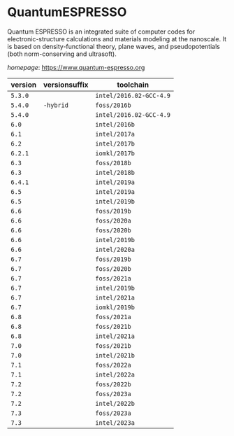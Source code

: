 # QuantumESPRESSO

Quantum ESPRESSO  is an integrated suite of computer codes  for electronic-structure calculations and materials modeling at the nanoscale.  It is based on density-functional theory, plane waves, and pseudopotentials   (both norm-conserving and ultrasoft).

*homepage*: <https://www.quantum-espresso.org>

version | versionsuffix | toolchain
--------|---------------|----------
``5.3.0`` |  | ``intel/2016.02-GCC-4.9``
``5.4.0`` | ``-hybrid`` | ``foss/2016b``
``5.4.0`` |  | ``intel/2016.02-GCC-4.9``
``6.0`` |  | ``intel/2016b``
``6.1`` |  | ``intel/2017a``
``6.2`` |  | ``intel/2017b``
``6.2.1`` |  | ``iomkl/2017b``
``6.3`` |  | ``foss/2018b``
``6.3`` |  | ``intel/2018b``
``6.4.1`` |  | ``intel/2019a``
``6.5`` |  | ``intel/2019a``
``6.5`` |  | ``intel/2019b``
``6.6`` |  | ``foss/2019b``
``6.6`` |  | ``foss/2020a``
``6.6`` |  | ``foss/2020b``
``6.6`` |  | ``intel/2019b``
``6.6`` |  | ``intel/2020a``
``6.7`` |  | ``foss/2019b``
``6.7`` |  | ``foss/2020b``
``6.7`` |  | ``foss/2021a``
``6.7`` |  | ``intel/2019b``
``6.7`` |  | ``intel/2021a``
``6.7`` |  | ``iomkl/2019b``
``6.8`` |  | ``foss/2021a``
``6.8`` |  | ``foss/2021b``
``6.8`` |  | ``intel/2021a``
``7.0`` |  | ``foss/2021b``
``7.0`` |  | ``intel/2021b``
``7.1`` |  | ``foss/2022a``
``7.1`` |  | ``intel/2022a``
``7.2`` |  | ``foss/2022b``
``7.2`` |  | ``foss/2023a``
``7.2`` |  | ``intel/2022b``
``7.3`` |  | ``foss/2023a``
``7.3`` |  | ``intel/2023a``
